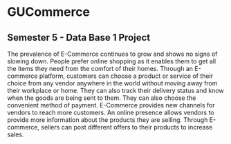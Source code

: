 # GUCommerce
## Semester 5 - Data Base 1 Project
The prevalence of E-Commerce continues to grow and shows no signs of slowing down. People prefer
online shopping as it enables them to get all the items they need from the comfort of their homes.
Through an E-commerce platform, customers can choose a product or service of their choice from any
vendor anywhere in the world without moving away from their workplace or home. They can also track
their delivery status and know when the goods are being sent to them. They can also choose the convenient
method of payment.
E-Commerce provides new channels for vendors to reach more customers. An online presence allows vendors
to provide more information about the products they are selling. Through E-commerce, sellers can
post different offers to their products to increase sales.
